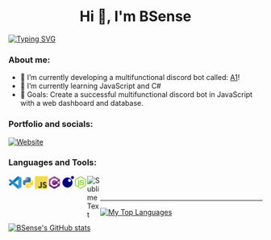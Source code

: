 <h1 align="center">Hi 👋, I'm BSense</h1>

[![Typing SVG](https://readme-typing-svg.herokuapp.com?font=Cascadia+Code&size=30&center=true&multiline=true&width=1250&height=100&lines=Programmer+from+the+United+Kingdom)](https://git.io/typing-svg)

<h3 align="left">About me:</h3>

- 🔭 I’m currently developing a multifunctional discord bot called: [A1][a1-discord]!
- 🌱 I’m currently learning JavaScript and C#
- 🥅 Goals: Create a successful multifunctional discord bot in JavaScript with a web dashboard and database.

<h3 align="left">Portfolio and socials:</h3>


[![Website](https://img.shields.io/website?label=Portfolio&style=for-the-badge&url=https%3A%2F%2Fbsense-code.github.io)](https://bsense-code.github.io)
<!-- [![Twitter Follow](https://img.shields.io/twitter/follow/BSense?color=1DA1F2&logo=twitter&style=for-the-badge)](https://twitter.com/intent/follow?original_referer=https%3A%2F%2Fgithub.com%2FBSense6&screen_name=BSense6) -->

<h3 align="left">Languages and Tools:</h3>

<img align="left" alt="Visual Studio Code" width="26px" src="https://raw.githubusercontent.com/devicons/devicon/master/icons/vscode/vscode-original.svg" />
<img align="left" alt="Python" width="26px" src="https://raw.githubusercontent.com/devicons/devicon/master/icons/python/python-original.svg" />
<img align="left" alt="JavaScript" width="26px" src="https://raw.githubusercontent.com/devicons/devicon/master/icons/javascript/javascript-original.svg" />
<!-- <img align="left" alt="TypeScript" width="26px" src="https://raw.githubusercontent.com/devicons/devicon/master/icons/typescript/typescript-original.svg" /> -->
<!-- <img align="left" alt="C++" width="26px" src="https://raw.githubusercontent.com/devicons/devicon/master/icons/cplusplus/cplusplus-original.svg" /> -->
<img align="left" alt="C#" width="26px" src="https://raw.githubusercontent.com/devicons/devicon/master/icons/csharp/csharp-original.svg" />
<img align="left" alt="Lua" width="26px" src="https://raw.githubusercontent.com/devicons/devicon/master/icons/lua/lua-original.svg" />
<img align="left" alt="Node.js" width="26px" src="https://raw.githubusercontent.com/devicons/devicon/master/icons/nodejs/nodejs-original.svg" />
<img align="left" alt="Sublime Text" width="26px" src="https://www.sublimehq.com/images/sublime_text.png" />

<br />
<br />

---

[![My Top Languages](https://github-readme-stats.bsense.vercel.app/api/top-langs/?username=BSense-Code&count_private=true&theme=tokyonight)](https://github.com/anuraghazra/github-readme-stats)

[![BSense's GitHub stats](https://github-readme-stats.bsense.vercel.app/api?username=BSense-Code&hide=prs&show_icons=true&count_private=true&theme=tokyonight)](https://github.com/anuraghazra/github-readme-stats)

[website]: https://bsense.github.io
[a1-discord]: https://discord.gg/DAgVnnB6M6
